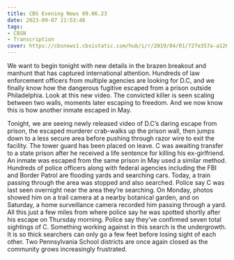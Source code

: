 ```yaml
---
title: CBS Evening News 09.06.23
date: 2023-09-07 21:53:48
tags:
- CBSN
- Transcription
cover: https://cbsnews1.cbsistatic.com/hub/i/r/2019/04/01/727e357a-a126-4138-a2c5-4d3222669d57/thumbnail/640x360/3ff2761028dc5c65cc4f07acd54bcd5c/cbsn2-logo-1920x1080.jpg
---
```

We want to begin tonight with new details in the brazen breakout and manhunt that has captured international attention. Hundreds of law enforcement officers from multiple agencies are looking for D.C, and we finally know how the dangerous fugitive escaped from a prison outside Philadelphia. Look at this new video. The convicted killer is seen scaling between two walls, moments later escaping to freedom. And we now know this is how another inmate escaped in May. 

Tonight, we are seeing newly released video of D.C’s daring escape from prison, the escaped murderer crab-walks up the prison wall, then jumps down to a less secure area before pushing through razor wire to exit the facility. The tower guard has been placed on leave. C was awaiting transfer to a state prison after he received a life sentence for killing his ex-girlfriend. An inmate was escaped from the same prison in May used a similar method. Hundreds of police officers along with federal agencies including the FBI and Border Patrol are flooding yards and searching cars. Today, a train passing through the area was stopped and also searched. Police say C was last seen overnight near the area they’re searching. On Monday, photos showed him on a trail camera at a nearby botanical garden, and on Saturday, a home surveillance camera recorded him passing through a yard. All this just a few miles from where police say he was spotted shortly after his escape on Thursday morning. Police say they’ve confirmed seven total sightings of C. Something working against in this search is the undergrowth. It is so thick searchers can only go a few feet before losing sight of each other. Two Pennsylvania School districts are once again closed as the community grows increasingly frustrated. 
